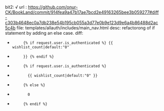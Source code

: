 bit2: √
url : https://github.com/onur-CK/BookLand/commit/914fea9a47b17ae7bcd2e49163265bee3b059277#diff-c303b4648ec0a7db238e54b195cb055a3d77e0b9e123d9e6a4b86488d2ac5c4b
file: templates/allauth/includes/main_nav.html
desc: refactorong of if statement by adding an else case.
diff: 
-          {% if request.user.is_authenticated %} {{ wishlist_count|default:"0"
-          }} {% endif %}
+          {% if request.user.is_authenticated %}
+            {{ wishlist_count|default:"0" }}
+          {% else %}
+            0
+          {% endif %}